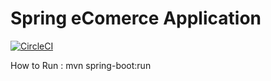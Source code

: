 # Spring eComerce Application

 [![CircleCI](https://circleci.com/gh/rajpappala/eComerce/tree/master.svg?style=svg)](https://circleci.com/gh/rajpappala/eComerce/tree/master)

How to Run :
 mvn spring-boot:run


